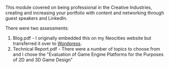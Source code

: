 This module covered on being professional in the Creative Industries, creating and increasing your portfolio with content and networking through guest speakers and LinkedIn.

There were two assessments:
1. Blog.pdf - I originally embedded this on my Neocities website but transferred it over to [Wordpress](https://creativetechnologyprofessionalism.wordpress.com/).
2. Technical Report.pdf - There were a number of topics to choose from and I chose the "Evaluation of Game Engine Platforms for the Purposes of 2D and 3D Game Design" 
